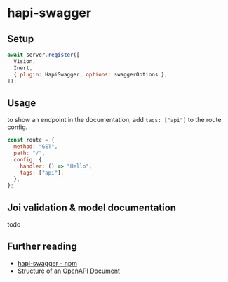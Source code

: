# hapi-swagger

## Setup

```js
await server.register([
  Vision,
  Inert,
  { plugin: HapiSwagger, options: swaggerOptions },
]);
```

## Usage

to show an endpoint in the documentation, add `tags: ["api"]` to the route config.

```js
const route = {
  method: "GET",
  path: "/",
  config: {
    handler: () => "Hello",
    tags: ["api"],
  },
};
```

## Joi validation & model documentation

todo

## Further reading

- [hapi-swagger - npm](https://www.npmjs.com/package/hapi-swagger)
- [Structure of an OpenAPI Document](https://learn.openapis.org/specification/structure)
